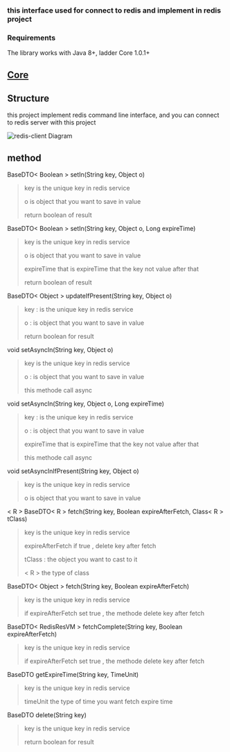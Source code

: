 ### this interface used for connect to redis and implement in redis project

### Requirements
The library works with Java 8+, ladder Core 1.0.1+

## [Core](https://github.com/nimamoosavi/core/wiki)

## Structure
this project implement redis command line interface, and you can connect to redis server with this project

![redis-client Diagram](https://github.com/nimamoosavi/redis-client/wiki/images/redis.png)


## method

BaseDTO< Boolean > setIn(String key, Object o)
> key is the unique key in redis service
>
> o   is object that you want to save in value
>
> return boolean of result

BaseDTO< Boolean > setIn(String key, Object o, Long expireTime)
> key        is the unique key in redis service
>
> o         is object that you want to save in value
>
> expireTime that is expireTime that the key not value after that
>
> return boolean of result

BaseDTO< Object > updateIfPresent(String key, Object o)
> key : is the unique key in redis service
>
> o :  is object that you want to save in value
>
>return boolean for result

void setAsyncIn(String key, Object o)
> key is the unique key in redis service
>
> o  : is object that you want to save in value
>
> this methode call async

void setAsyncIn(String key, Object o, Long expireTime)
> key  :      is the unique key in redis service
>
> o    :      is object that you want to save in value
>
> expireTime that is expireTime that the key not value after that
>
> this methode call async

void setAsyncInIfPresent(String key, Object o)
> key is the unique key in redis service
>
> o   is object that you want to save in value

< R > BaseDTO< R > fetch(String key, Boolean expireAfterFetch, Class< R > tClass)
> key              is the unique key in redis service
>
> expireAfterFetch if true , delete key after fetch
>
> tClass      :     the object you want to cast to it
>
> < R >              the type of class

BaseDTO< Object > fetch(String key, Boolean expireAfterFetch)
> key              is the unique key in redis service
>
> if expireAfterFetch set true , the methode delete key after fetch

BaseDTO< RedisResVM > fetchComplete(String key, Boolean expireAfterFetch)
>key              is the unique key in redis service
>
> if expireAfterFetch set true , the methode delete key after fetch

BaseDTO<Long> getExpireTime(String key, TimeUnit)
>key      is the unique key in redis service
>
> timeUnit the type of time you want fetch expire time

BaseDTO<Boolean> delete(String key)
> key is the unique key in redis service
>
> return boolean for result
